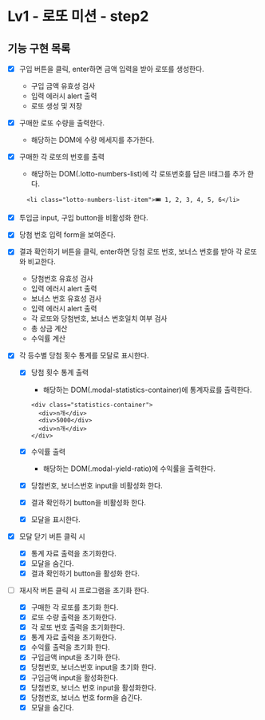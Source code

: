 # Lv1 - 로또 미션 - step2

## 기능 구현 목록

- [x] 구입 버튼을 클릭, enter하면 금액 입력을 받아 로또를 생성한다.

  - 구입 금액 유효성 검사
  - 입력 에러시 alert 출력
  - 로또 생성 및 저장

- [x] 구매한 로또 수량을 출력한다.

  - 해당하는 DOM에 수량 메세지를 추가한다.

- [x] 구매한 각 로또의 번호를 출력

  - 해당하는 DOM(.lotto-numbers-list)에 각 로또번호를 담은 li태그를 추가 한다.

  ```
    <li class="lotto-numbers-list-item">🎟️ 1, 2, 3, 4, 5, 6</li>
  ```

- [x] 투입금 input, 구입 button을 비활성화 한다.

- [x] 당첨 번호 입력 form을 보여준다.

- [x] 결과 확인하기 버튼을 클릭, enter하면 당첨 로또 번호, 보너스 번호를 받아 각 로또와 비교한다.

  - 당첨번호 유효성 검사
  - 입력 에러시 alert 출력
  - 보너스 번호 유효성 검사
  - 입력 에러시 alert 출력
  - 각 로또와 당첨번호, 보너스 번호일치 여부 검사
  - 총 상금 계산
  - 수익률 계산

- [x] 각 등수별 당첨 횟수 통계를 모달로 표시한다.

  - [x] 당첨 횟수 통계 출력

    - 해당하는 DOM(.modal-statistics-container)에 통계자료를 출력한다.

    ```
    <div class="statistics-container">
      <div>n개</div>
      <div>5000</div>
      <div>n개</div>
    </div>
    ```

  - [x] 수익률 출력

    - 해당하는 DOM(.modal-yield-ratio)에 수익률을 출력한다.

  - [x] 당첨번호, 보너스번호 input을 비활성화 한다.
  - [x] 결과 확인하기 button을 비활성화 한다.

  - [x] 모달을 표시한다.

- [x] 모달 닫기 버튼 클릭 시

  - [x] 통계 자료 출력을 초기화한다.
  - [x] 모달을 숨긴다.
  - [x] 결과 확인하기 button을 활성화 한다.

- [ ] 재시작 버튼 클릭 시 프로그램을 초기화 한다.
  - [x] 구매한 각 로또를 초기화 한다.
  - [x] 로또 수량 출력을 초기화한다.
  - [x] 각 로또 번호 출력을 초기화한다.
  - [x] 통계 자료 출력을 초기화한다.
  - [x] 수익률 출력을 초기화 한다.
  - [x] 구입금액 input을 초기화 한다.
  - [x] 당첨번호, 보너스번호 input을 초기화 한다.
  - [x] 구입금액 input을 활성화한다.
  - [x] 당첨번호, 보너스 번호 input을 활성화한다.
  - [x] 당첨번호, 보너스 번호 form을 숨긴다.
  - [x] 모달을 숨긴다.
